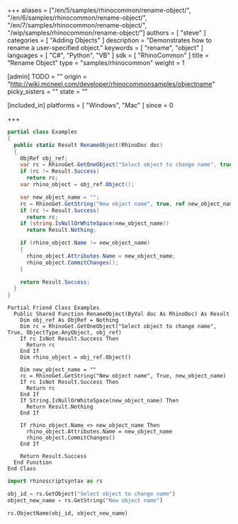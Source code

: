 +++
aliases = ["/en/5/samples/rhinocommon/rename-object/", "/en/6/samples/rhinocommon/rename-object/", "/en/7/samples/rhinocommon/rename-object/", "/wip/samples/rhinocommon/rename-object/"]
authors = [ "steve" ]
categories = [ "Adding Objects" ]
description = "Demonstrates how to rename a user-specified object."
keywords = [ "rename", "object" ]
languages = [ "C#", "Python", "VB" ]
sdk = [ "RhinoCommon" ]
title = "Rename Object"
type = "samples/rhinocommon"
weight = 1

[admin]
TODO = ""
origin = "http://wiki.mcneel.com/developer/rhinocommonsamples/objectname"
picky_sisters = ""
state = ""

[included_in]
platforms = [ "Windows", "Mac" ]
since = 0

+++

<div class="codetab-content" id="cs">

```cs
partial class Examples
{
  public static Result RenameObject(RhinoDoc doc)
  {
    ObjRef obj_ref;
    var rc = RhinoGet.GetOneObject("Select object to change name", true, ObjectType.AnyObject, out obj_ref);
    if (rc != Result.Success)
      return rc;
    var rhino_object = obj_ref.Object();

    var new_object_name = "";
    rc = RhinoGet.GetString("New object name", true, ref new_object_name);
    if (rc != Result.Success)
      return rc;
    if (string.IsNullOrWhiteSpace(new_object_name))
      return Result.Nothing;

    if (rhino_object.Name != new_object_name)
    {
      rhino_object.Attributes.Name = new_object_name;
      rhino_object.CommitChanges();
    }

    return Result.Success;
  }
}
```

</div>


<div class="codetab-content" id="vb">

```vbnet
Partial Friend Class Examples
  Public Shared Function RenameObject(ByVal doc As RhinoDoc) As Result
	Dim obj_ref As ObjRef = Nothing
	Dim rc = RhinoGet.GetOneObject("Select object to change name", True, ObjectType.AnyObject, obj_ref)
	If rc IsNot Result.Success Then
	  Return rc
	End If
	Dim rhino_object = obj_ref.Object()

	Dim new_object_name = ""
	rc = RhinoGet.GetString("New object name", True, new_object_name)
	If rc IsNot Result.Success Then
	  Return rc
	End If
	If String.IsNullOrWhiteSpace(new_object_name) Then
	  Return Result.Nothing
	End If

	If rhino_object.Name <> new_object_name Then
	  rhino_object.Attributes.Name = new_object_name
	  rhino_object.CommitChanges()
	End If

	Return Result.Success
  End Function
End Class
```

</div>


<div class="codetab-content" id="py">

```python
import rhinoscriptsyntax as rs

obj_id = rs.GetObject("Select object to change name")
object_new_name = rs.GetString("New object name")

rs.ObjectName(obj_id, object_new_name)
```

</div>
